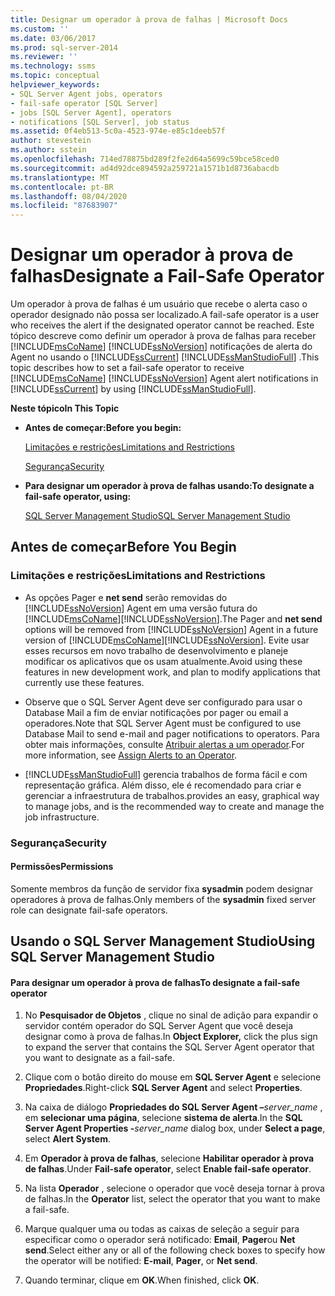 ```yaml
---
title: Designar um operador à prova de falhas | Microsoft Docs
ms.custom: ''
ms.date: 03/06/2017
ms.prod: sql-server-2014
ms.reviewer: ''
ms.technology: ssms
ms.topic: conceptual
helpviewer_keywords:
- SQL Server Agent jobs, operators
- fail-safe operator [SQL Server]
- jobs [SQL Server Agent], operators
- notifications [SQL Server], job status
ms.assetid: 0f4eb513-5c0a-4523-974e-e85c1deeb57f
author: stevestein
ms.author: sstein
ms.openlocfilehash: 714ed78875bd289f2fe2d64a5699c59bce58ced0
ms.sourcegitcommit: ad4d92dce894592a259721a1571b1d8736abacdb
ms.translationtype: MT
ms.contentlocale: pt-BR
ms.lasthandoff: 08/04/2020
ms.locfileid: "87683907"
---
```

# <a name="designate-a-fail-safe-operator"></a><span data-ttu-id="70c91-102">Designar um operador à prova de falhas</span><span class="sxs-lookup"><span data-stu-id="70c91-102">Designate a Fail-Safe Operator</span></span>
  <span data-ttu-id="70c91-103">Um operador à prova de falhas é um usuário que recebe o alerta caso o operador designado não possa ser localizado.</span><span class="sxs-lookup"><span data-stu-id="70c91-103">A fail-safe operator is a user who receives the alert if the designated operator cannot be reached.</span></span> <span data-ttu-id="70c91-104">Este tópico descreve como definir um operador à prova de falhas para receber [!INCLUDE[msCoName](../../includes/msconame-md.md)] [!INCLUDE[ssNoVersion](../../includes/ssnoversion-md.md)] notificações de alerta do Agent no usando o [!INCLUDE[ssCurrent](../../includes/sscurrent-md.md)] [!INCLUDE[ssManStudioFull](../../includes/ssmanstudiofull-md.md)] .</span><span class="sxs-lookup"><span data-stu-id="70c91-104">This topic describes how to set a fail-safe operator to receive [!INCLUDE[msCoName](../../includes/msconame-md.md)] [!INCLUDE[ssNoVersion](../../includes/ssnoversion-md.md)] Agent alert notifications in [!INCLUDE[ssCurrent](../../includes/sscurrent-md.md)] by using [!INCLUDE[ssManStudioFull](../../includes/ssmanstudiofull-md.md)].</span></span>  
  
 <span data-ttu-id="70c91-105">**Neste tópico**</span><span class="sxs-lookup"><span data-stu-id="70c91-105">**In This Topic**</span></span>  
  
-   <span data-ttu-id="70c91-106">**Antes de começar:**</span><span class="sxs-lookup"><span data-stu-id="70c91-106">**Before you begin:**</span></span>  
  
     [<span data-ttu-id="70c91-107">Limitações e restrições</span><span class="sxs-lookup"><span data-stu-id="70c91-107">Limitations and Restrictions</span></span>](#Restrictions)  
  
     [<span data-ttu-id="70c91-108">Segurança</span><span class="sxs-lookup"><span data-stu-id="70c91-108">Security</span></span>](#Security)  
  
-   <span data-ttu-id="70c91-109">**Para designar um operador à prova de falhas usando:**</span><span class="sxs-lookup"><span data-stu-id="70c91-109">**To designate a fail-safe operator, using:**</span></span>  
  
     [<span data-ttu-id="70c91-110">SQL Server Management Studio</span><span class="sxs-lookup"><span data-stu-id="70c91-110">SQL Server Management Studio</span></span>](#SSMSProcedure)  
  
##  <a name="before-you-begin"></a><a name="BeforeYouBegin"></a> <span data-ttu-id="70c91-111">Antes de começar</span><span class="sxs-lookup"><span data-stu-id="70c91-111">Before You Begin</span></span>  
  
###  <a name="limitations-and-restrictions"></a><a name="Restrictions"></a> <span data-ttu-id="70c91-112">Limitações e restrições</span><span class="sxs-lookup"><span data-stu-id="70c91-112">Limitations and Restrictions</span></span>  
  
-   <span data-ttu-id="70c91-113">As opções Pager e **net send** serão removidas do [!INCLUDE[ssNoVersion](../../includes/ssnoversion-md.md)] Agent em uma versão futura do [!INCLUDE[msCoName](../../includes/msconame-md.md)][!INCLUDE[ssNoVersion](../../includes/ssnoversion-md.md)].</span><span class="sxs-lookup"><span data-stu-id="70c91-113">The Pager and **net send** options will be removed from [!INCLUDE[ssNoVersion](../../includes/ssnoversion-md.md)] Agent in a future version of [!INCLUDE[msCoName](../../includes/msconame-md.md)][!INCLUDE[ssNoVersion](../../includes/ssnoversion-md.md)].</span></span> <span data-ttu-id="70c91-114">Evite usar esses recursos em novo trabalho de desenvolvimento e planeje modificar os aplicativos que os usam atualmente.</span><span class="sxs-lookup"><span data-stu-id="70c91-114">Avoid using these features in new development work, and plan to modify applications that currently use these features.</span></span>  
  
-   <span data-ttu-id="70c91-115">Observe que o SQL Server Agent deve ser configurado para usar o Database Mail a fim de enviar notificações por pager ou email a operadores.</span><span class="sxs-lookup"><span data-stu-id="70c91-115">Note that SQL Server Agent must be configured to use Database Mail to send e-mail and pager notifications to operators.</span></span> <span data-ttu-id="70c91-116">Para obter mais informações, consulte [Atribuir alertas a um operador](assign-alerts-to-an-operator.md).</span><span class="sxs-lookup"><span data-stu-id="70c91-116">For more information, see [Assign Alerts to an Operator](assign-alerts-to-an-operator.md).</span></span>  
  
-   [!INCLUDE[ssManStudioFull](../../includes/ssmanstudiofull-md.md)] <span data-ttu-id="70c91-117">gerencia trabalhos de forma fácil e com representação gráfica. Além disso, ele é recomendado para criar e gerenciar a infraestrutura de trabalhos.</span><span class="sxs-lookup"><span data-stu-id="70c91-117">provides an easy, graphical way to manage jobs, and is the recommended way to create and manage the job infrastructure.</span></span>  
  
###  <a name="security"></a><a name="Security"></a> <span data-ttu-id="70c91-118">Segurança</span><span class="sxs-lookup"><span data-stu-id="70c91-118">Security</span></span>  
  
####  <a name="permissions"></a><a name="Permissions"></a> <span data-ttu-id="70c91-119">Permissões</span><span class="sxs-lookup"><span data-stu-id="70c91-119">Permissions</span></span>  
 <span data-ttu-id="70c91-120">Somente membros da função de servidor fixa **sysadmin** podem designar operadores à prova de falhas.</span><span class="sxs-lookup"><span data-stu-id="70c91-120">Only members of the **sysadmin** fixed server role can designate fail-safe operators.</span></span>  
  
##  <a name="using-sql-server-management-studio"></a><a name="SSMSProcedure"></a> <span data-ttu-id="70c91-121">Usando o SQL Server Management Studio</span><span class="sxs-lookup"><span data-stu-id="70c91-121">Using SQL Server Management Studio</span></span>  
  
#### <a name="to-designate-a-fail-safe-operator"></a><span data-ttu-id="70c91-122">Para designar um operador à prova de falhas</span><span class="sxs-lookup"><span data-stu-id="70c91-122">To designate a fail-safe operator</span></span>  
  
1.  <span data-ttu-id="70c91-123">No **Pesquisador de Objetos** , clique no sinal de adição para expandir o servidor contém operador do SQL Server Agent que você deseja designar como à prova de falhas.</span><span class="sxs-lookup"><span data-stu-id="70c91-123">In **Object Explorer,** click the plus sign to expand the server that contains the SQL Server Agent operator that you want to designate as a fail-safe.</span></span>  
  
2.  <span data-ttu-id="70c91-124">Clique com o botão direito do mouse em **SQL Server Agent** e selecione **Propriedades**.</span><span class="sxs-lookup"><span data-stu-id="70c91-124">Right-click **SQL Server Agent** and select **Properties**.</span></span>  

3.  <span data-ttu-id="70c91-125">Na caixa de diálogo **Propriedades do SQL Server Agent –**_server_name_ , em **selecionar uma página**, selecione **sistema de alerta**.</span><span class="sxs-lookup"><span data-stu-id="70c91-125">In the **SQL Server Agent Properties -**_server_name_ dialog box, under **Select a page**, select **Alert System**.</span></span>  
 
4.  <span data-ttu-id="70c91-126">Em **Operador à prova de falhas**, selecione **Habilitar operador à prova de falhas**.</span><span class="sxs-lookup"><span data-stu-id="70c91-126">Under **Fail-safe operator**, select **Enable fail-safe operator**.</span></span>  
  
5.  <span data-ttu-id="70c91-127">Na lista **Operador** , selecione o operador que você deseja tornar à prova de falhas.</span><span class="sxs-lookup"><span data-stu-id="70c91-127">In the **Operator** list, select the operator that you want to make a fail-safe.</span></span>  
  
6.  <span data-ttu-id="70c91-128">Marque qualquer uma ou todas as caixas de seleção a seguir para especificar como o operador será notificado: **Email**, **Pager**ou **Net send**.</span><span class="sxs-lookup"><span data-stu-id="70c91-128">Select either any or all of the following check boxes to specify how the operator will be notified: **E-mail**, **Pager**, or **Net send**.</span></span>  
  
7.  <span data-ttu-id="70c91-129">Quando terminar, clique em **OK**.</span><span class="sxs-lookup"><span data-stu-id="70c91-129">When finished, click **OK**.</span></span>  
  
  
